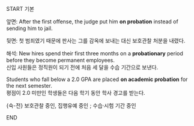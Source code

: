 START
기본

앞면:
After the first offense, the judge put him **on probation** instead of sending him to jail.

뒷면:
첫 범죄였기 때문에 판사는 그를 감옥에 보내는 대신 보호관찰 처분을 내렸다.

해석:
New hires spend their first three months on a **probationary** period before they become permanent employees.  
신입 사원들은 정직원이 되기 전에 처음 세 달을 수습 기간으로 보낸다.

Students who fall below a 2.0 GPA are placed **on academic probation** for the next semester.  
평점이 2.0 미만인 학생들은 다음 학기 동안 학사 경고를 받는다.

{숙-전} 보호관찰 중인, 집행유예 중인 ; 수습‧시험 기간 중인
<!--ID: 1746271863371-->
END